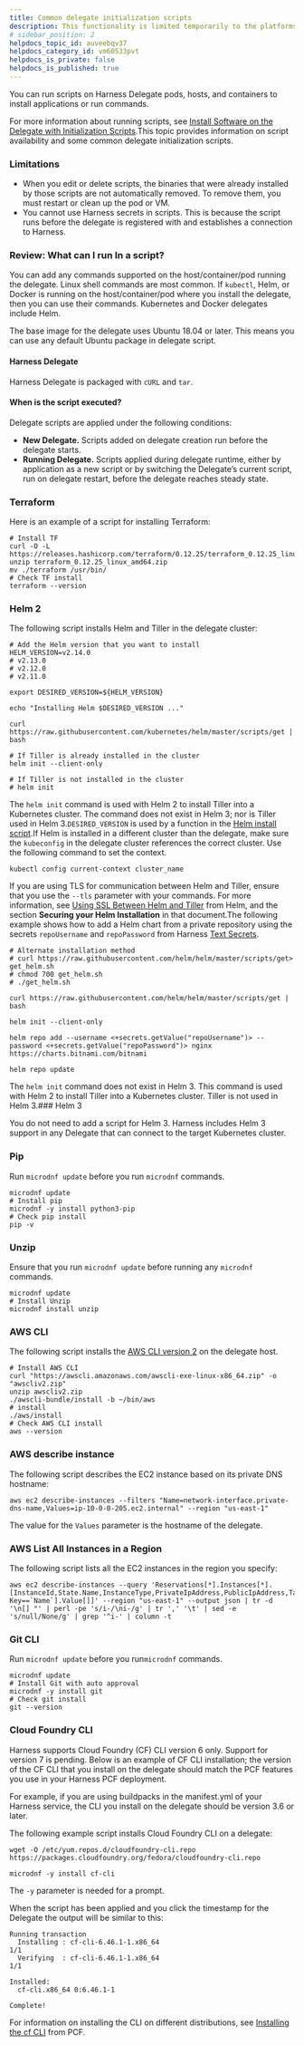 ```yaml
---
title: Common delegate initialization scripts
description: This functionality is limited temporarily to the platforms and settings you can see. More functionality for this feature in coming soon. This topic provides information on script availability and som…
# sidebar_position: 2
helpdocs_topic_id: auveebqv37
helpdocs_category_id: vm60533pvt
helpdocs_is_private: false
helpdocs_is_published: true
---
```


You can run scripts on Harness Delegate pods, hosts, and containers to install applications or run commands.

For more information about running scripts, see [Install Software on the Delegate with Initialization Scripts](/docs/platform/2_Delegates/configure-delegates/run-scripts-on-delegates.md).This topic provides information on script availability and some common delegate initialization scripts.

### Limitations

* When you edit or delete scripts, the binaries that were already installed by those scripts are not automatically removed. To remove them, you must restart or clean up the pod or VM.
* You cannot use Harness secrets in scripts. This is because the script runs before the delegate is registered with and establishes a connection to Harness.

### Review: What can I run In a script?

You can add any commands supported on the host/container/pod running the delegate. Linux shell commands are most common. If `kubectl`, Helm, or Docker is running on the host/container/pod where you install the delegate, then you can use their commands. Kubernetes and Docker delegates include Helm.

The base image for the delegate uses Ubuntu 18.04 or later. This means you can use any default Ubuntu package in delegate script.

#### Harness Delegate

Harness Delegate is packaged with `cURL` and `tar`.

#### When is the script executed?

Delegate scripts are applied under the following conditions:

* **New Delegate.** Scripts added on delegate creation run before the delegate starts.
* **Running Delegate.** Scripts applied during delegate runtime, either by application as a new script or by switching the Delegate’s current script, run on delegate restart, before the delegate reaches steady state.

### Terraform

Here is an example of a script for installing Terraform:

```
# Install TF  
curl -O -L  https://releases.hashicorp.com/terraform/0.12.25/terraform_0.12.25_linux_amd64.zip  
unzip terraform_0.12.25_linux_amd64.zip  
mv ./terraform /usr/bin/  
# Check TF install  
terraform --version
```

### Helm 2

The following script installs Helm and Tiller in the delegate cluster:

```
# Add the Helm version that you want to install  
HELM_VERSION=v2.14.0  
# v2.13.0  
# v2.12.0  
# v2.11.0  
  
export DESIRED_VERSION=${HELM_VERSION}  
  
echo "Installing Helm $DESIRED_VERSION ..."  
  
curl https://raw.githubusercontent.com/kubernetes/helm/master/scripts/get | bash  
  
# If Tiller is already installed in the cluster   
helm init --client-only  
  
# If Tiller is not installed in the cluster  
# helm init    
```
The `helm init` command is used with Helm 2 to install Tiller into a Kubernetes cluster. The command does not exist in Helm 3; nor is Tiller used in Helm 3.`DESIRED_VERSION` is used by a function in the [Helm install script](https://raw.githubusercontent.com/kubernetes/helm/master/scripts/get).If Helm is installed in a different cluster than the delegate, make sure the `kubeconfig` in the delegate cluster references the correct cluster. Use the following command to set the context.


```
kubectl config current-context cluster_name
```

If you are using TLS for communication between Helm and Tiller, ensure that you use the `--tls` parameter with your commands. For more information, see [Using SSL Between Helm and Tiller](https://docs.helm.sh/using_helm/#using-ssl-between-helm-and-tiller) from Helm, and the section **Securing your Helm Installation** in that document.The following example shows how to add a Helm chart from a private repository using the secrets `repoUsername` and `repoPassword` from Harness [Text Secrets](../../6_Security/2-add-use-text-secrets.md). 


```
# Alternate installation method  
# curl https://raw.githubusercontent.com/helm/helm/master/scripts/get> get_helm.sh  
# chmod 700 get_helm.sh  
# ./get_helm.sh  
  
curl https://raw.githubusercontent.com/helm/helm/master/scripts/get | bash  
  
helm init --client-only  
  
helm repo add --username <+secrets.getValue("repoUsername")> --password <+secrets.getValue("repoPassword")> nginx https://charts.bitnami.com/bitnami  
  
helm repo update
```
The `helm init` command does not exist in Helm 3. This command is used with Helm 2 to install Tiller into a Kubernetes cluster. Tiller is not used in Helm 3.### Helm 3

You do not need to add a script for Helm 3. Harness includes Helm 3 support in any Delegate that can connect to the target Kubernetes cluster.

### Pip

Run `microdnf update` before you run `microdnf` commands.
```
microdnf update  
# Install pip  
microdnf -y install python3-pip  
# Check pip install  
pip -v
```

### Unzip

Ensure that you run `microdnf update` before running any `microdnf` commands.
```
microdnf update  
# Install Unzip  
microdnf install unzip
```

### AWS CLI

The following script installs the [AWS CLI version 2](https://docs.aws.amazon.com/cli/latest/userguide/install-cliv2-linux.html) on the delegate host.

```
# Install AWS CLI  
curl "https://awscli.amazonaws.com/awscli-exe-linux-x86_64.zip" -o "awscliv2.zip"  
unzip awscliv2.zip  
./awscli-bundle/install -b ~/bin/aws  
# install  
./aws/install  
# Check AWS CLI install  
aws --version
```

### AWS describe instance

The following script describes the EC2 instance based on its private DNS hostname:

```
aws ec2 describe-instances --filters "Name=network-interface.private-dns-name,Values=ip-10-0-0-205.ec2.internal" --region "us-east-1"
```

The value for the `Values` parameter is the hostname of the delegate.

### AWS List All Instances in a Region

The following script lists all the EC2 instances in the region you specify:

```
aws ec2 describe-instances --query 'Reservations[*].Instances[*].[InstanceId,State.Name,InstanceType,PrivateIpAddress,PublicIpAddress,Tags[?Key==`Name`].Value[]]' --region "us-east-1" --output json | tr -d '\n[] "' | perl -pe 's/i-/\ni-/g' | tr ',' '\t' | sed -e 's/null/None/g' | grep '^i-' | column -t
```

### Git CLI

Run `microdnf update` before you run`microdnf` commands.

```
microdnf update  
# Install Git with auto approval  
microdnf -y install git  
# Check git install  
git --version
```

### Cloud Foundry CLI

Harness supports Cloud Foundry (CF) CLI version 6 only. Support for version 7 is pending. Below is an example of CF CLI installation; the version of the CF CLI that you install on the delegate should match the PCF features you use in your Harness PCF deployment.

For example, if you are using buildpacks in the manifest.yml of your Harness service, the CLI you install on the delegate should be version 3.6 or later.

The following example script installs Cloud Foundry CLI on a delegate:

```
wget -O /etc/yum.repos.d/cloudfoundry-cli.repo https://packages.cloudfoundry.org/fedora/cloudfoundry-cli.repo  
  
microdnf -y install cf-cli
```
The `-y` parameter is needed for a prompt.

When the script has been applied and you click the timestamp for the Delegate the output will be similar to this:


```
Running transaction  
  Installing : cf-cli-6.46.1-1.x86_64                                       1/1   
  Verifying  : cf-cli-6.46.1-1.x86_64                                       1/1   
  
Installed:  
  cf-cli.x86_64 0:6.46.1-1                                                        
  
Complete!
```

For information on installing the CLI on different distributions, see [Installing the cf CLI](https://docs.pivotal.io/pivotalcf/2-3/cf-cli/install-go-cli.html) from PCF.



